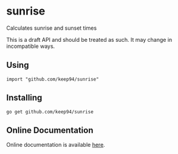sunrise
=======

Calculates sunrise and sunset times

This is a draft API and should be treated as such. It may change in
incompatible ways.

## Using

	import "github.com/keep94/sunrise"

## Installing

	go get github.com/keep94/sunrise

## Online Documentation

Online documentation is available [here](http://go.pkgdoc.org/github.com/keep94/sunrise).

